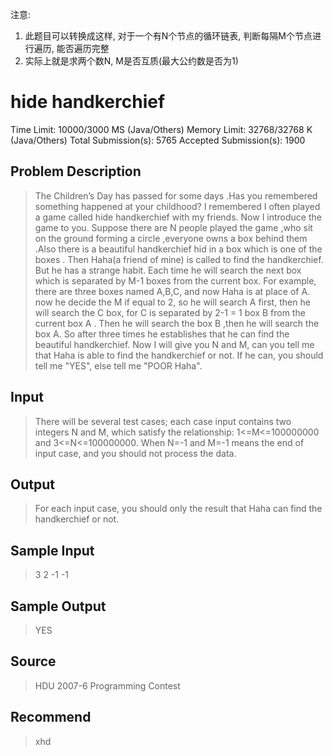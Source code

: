 注意:
1. 此题目可以转换成这样, 对于一个有N个节点的循环链表, 判断每隔M个节点进行遍历, 能否遍历完整
2. 实际上就是求两个数N, M是否互质(最大公约数是否为1)


# hide handkerchief

Time Limit: 10000/3000 MS (Java/Others) Memory Limit: 32768/32768 K (Java/Others)
Total Submission(s): 5765 Accepted Submission(s): 1900

## Problem Description
> The Children’s Day has passed for some days .Has you remembered something happened at your childhood? I remembered I often played a game called hide handkerchief with my friends.
Now I introduce the game to you. Suppose there are N people played the game ,who sit on the ground forming a circle ,everyone owns a box behind them .Also there is a beautiful handkerchief hid in a box which is one of the boxes .
Then Haha(a friend of mine) is called to find the handkerchief. But he has a strange habit. Each time he will search the next box which is separated by M-1 boxes from the current box. For example, there are three boxes named A,B,C, and now Haha is at place of A. now he decide the M if equal to 2, so he will search A first, then he will search the C box, for C is separated by 2-1 = 1 box B from the current box A . Then he will search the box B ,then he will search the box A.
So after three times he establishes that he can find the beautiful handkerchief. Now I will give you N and M, can you tell me that Haha is able to find the handkerchief or not. If he can, you should tell me "YES", else tell me "POOR Haha".
 

## Input
> There will be several test cases; each case input contains two integers N and M, which satisfy the relationship: 1<=M<=100000000 and 3<=N<=100000000. When N=-1 and M=-1 means the end of input case, and you should not process the data.
 

## Output
> For each input case, you should only the result that Haha can find the handkerchief or not.


## Sample Input
> 3 2
> -1 -1


## Sample Output
> YES
	 

## Source
> HDU 2007-6 Programming Contest
 

## Recommend
> xhd
